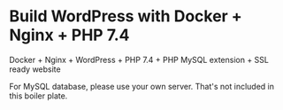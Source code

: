 # Build WordPress with Docker + Nginx + PHP 7.4

Docker + Nginx + WordPress + PHP 7.4 + PHP MySQL extension + SSL ready website

For MySQL database, please use your own server. That's not included in this boiler plate.
